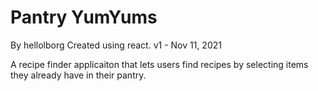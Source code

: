 # Pantry YumYums

By hellolborg
Created using react.
v1 - Nov 11, 2021

A recipe finder applicaiton that lets users find recipes by selecting items they already have in their pantry.
